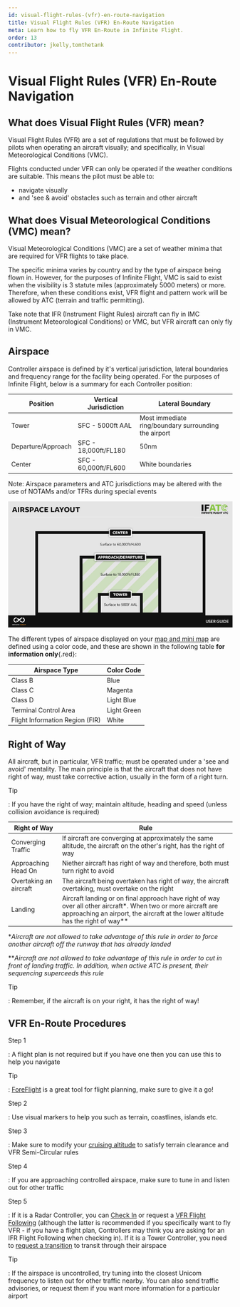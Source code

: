 ```yaml
---
id: visual-flight-rules-(vfr)-en-route-navigation
title: Visual Flight Rules (VFR) En-Route Navigation
meta: Learn how to fly VFR En-Route in Infinite Flight.
order: 13
contributor: jkelly,tomthetank
---
```


# Visual Flight Rules (VFR) En-Route Navigation



## What does Visual Flight Rules (VFR) mean?

Visual Flight Rules (VFR) are a set of regulations that must be followed by pilots when operating an aircraft visually; and specifically, in Visual Meteorological Conditions (VMC). 



Flights conducted under VFR can only be operated if the weather conditions are suitable. This means the pilot must be able to:



- navigate visually
- and 'see & avoid' obstacles such as terrain and other aircraft



## What does Visual Meteorological Conditions (VMC) mean?

Visual Meteorological Conditions (VMC) are a set of weather minima that are required for VFR flights to take place. 



The specific minima varies by country and by the type of airspace being flown in. However, for the purposes of Infinite Flight, VMC is said to exist when the visibility is 3 statute miles (approximately 5000 meters) or more. Therefore, when these conditions exist, VFR flight and pattern work will be allowed by ATC (terrain and traffic permitting).



Take note that IFR (Instrument Flight Rules) aircraft can fly in IMC (Instrument Meteorological Conditions) or VMC, but VFR aircraft can only fly in VMC.



## Airspace

Controller airspace is defined by it's vertical jurisdiction, lateral boundaries and frequency range for the facility being operated. For the purposes of Infinite Flight, below is a summary for each Controller position:



| Position           | Vertical Jurisdiction | Lateral Boundary                                     |
| ------------------ | --------------------- | ---------------------------------------------------- |
| Tower              | SFC - 5000ft AAL      | Most immediate ring/boundary surrounding the airport |
| Departure/Approach | SFC - 18,000ft/FL180  | 50nm                                                 |
| Center             | SFC - 60,000ft/FL600  | White boundaries                                     |

Note: Airspace parameters and ATC jurisdictions may be altered with the use of NOTAMs and/or TFRs during special events



![Image 5.1.1.1 - Airspace layout](_images/manual/graphics/atc-airspace-layout.jpg)



The different types of airspace displayed on your [map and mini map](/guide/getting-started/pilot-user-interface/flight-planning#map) are defined using a color code, and these are shown in the following table **for information only**{.red}:

 

| Airspace Type                   | Color Code  |
| ------------------------------- | ----------- |
| Class B                         | Blue        |
| Class C                         | Magenta     |
| Class D                         | Light Blue  |
| Terminal Control Area           | Light Green |
| Flight Information Region (FIR) | White       |

 

## Right of Way

All aircraft, but in particular, VFR traffic; must be operated under a 'see and avoid' mentality. The main principle is that the aircraft that does not have right of way, must take corrective action, usually in the form of a right turn.



Tip

: If you have the right of way; maintain altitude, heading and speed (unless collision avoidance is required)



| Right of Way           | Rule                                                         |
| ---------------------- | ------------------------------------------------------------ |
| Converging Traffic     | If aircraft are converging at approximately the same altitude, the aircraft on the other's right, has the right of way |
| Approaching Head On    | Niether aircraft has right of way and therefore, both must turn right to avoid |
| Overtaking an aircraft | The aircraft being overtaken has right of way, the aircraft overtaking, must overtake on the right |
| Landing                | Aircraft landing or on final approach have right of way over all other aircraft*. When two or more aircraft are approaching an airport, the aircraft at the lower altitude has the right of way** |



**Aircraft are not allowed to take advantage of this rule in order to force another aircraft off the runway that has already landed*

***Aircraft are not allowed to take advantage of this rule in order to cut in front of landing traffic. In addition, when active ATC is present, their sequencing superceeds this rule*



Tip

: Remember, if the aircraft is on your right, it has the right of way!



## VFR En-Route Procedures



Step 1

: A flight plan is not required but if you have one then you can use this to help you navigate



Tip

: [ForeFlight](/guide/getting-started/home-user-interface/settings#foreflight) is a great tool for flight planning, make sure to give it a go!



Step 2

: Use visual markers to help you such as terrain, coastlines, islands etc.



Step 3

: Make sure to modify your [cruising altitude](/guide/flying-guide/take-off-to-cruise/step-climbs-and-cruising-altitudes#ifr%2Fvfr-semi-circular-rules) to satisfy terrain clearance and VFR Semi-Circular rules



Step 4

: If you are approaching controlled airspace, make sure to tune in and listen out for other traffic



Step 5

: If it is a Radar Controller, you can [Check In](/guide/atc-manual/6.-radar/6.4-departure-check-in#the-use-of-check-in) or request a [VFR Flight Following](/guide/atc-manual/6.-radar/6.5-flight-following#6.5-flight-following) (although the latter is recommended if you specifically want to fly VFR - if you have a flight plan, Controllers may think you are asking for an IFR Flight Following when checking in). If it is a Tower Controller, you need to [request a transition](/guide/atc-manual/3.-tower/3.3-pattern-work-transitions-flight-of-xx#transitions) to transit through their airspace



Tip

: If the airspace is uncontrolled, try tuning into the closest Unicom frequency to listen out for other traffic nearby. You can also send traffic advisories, or request them if you want more information for a particular airport
